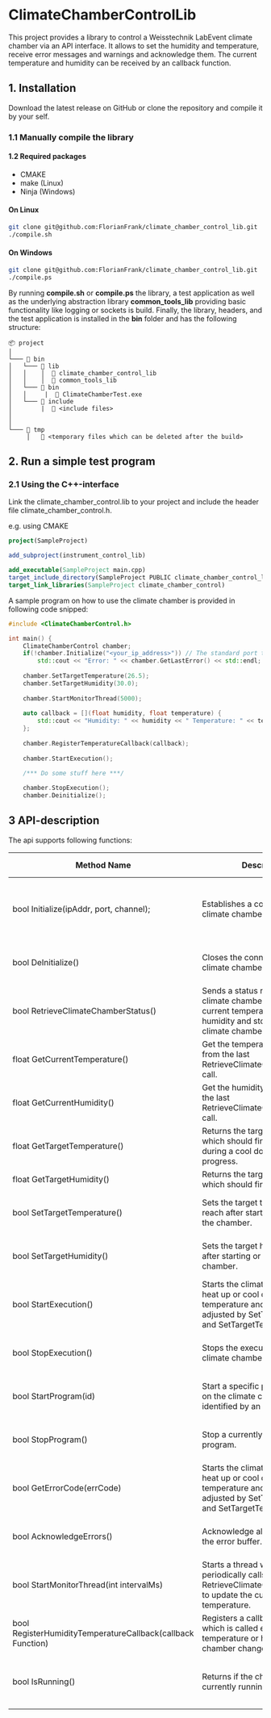 # ClimateChamberControlLib

This project provides a library to control a Weisstechnik LabEvent climate chamber via an API interface. 
It allows to set the humidity and temperature, receive error messages and warnings and acknowledge them. 
The current temperature and humidity can be received by an callback function.

## 1. Installation

Download the latest release on GitHub or clone the repository and compile it by your self. 

### 1.1 Manually compile the library

#### 1.2 Required packages

- CMAKE
- make (Linux)
- Ninja (Windows)

#### On Linux
```bash
git clone git@github.com:FlorianFrank/climate_chamber_control_lib.git
./compile.sh
```

#### On Windows
```bash
git clone git@github.com:FlorianFrank/climate_chamber_control_lib.git
./compile.ps
```

By running **compile.sh** or **compile.ps** the library, a test application as well as the underlying abstraction library 
**common_tools_lib** providing basic functionality like logging or sockets is build. Finally, the library, headers, and the 
test application is installed in the **bin** folder and has the following structure: 
```
📦 project
│     
└─── 📂 bin
│   └─── 📂 lib
│   │    │  📜 climate_chamber_control_lib
│   │    │  📜 common_tools_lib
│   └─── 📂 bin
│   │     |  📜 ClimateChamberTest.exe
│   └─── 📂 include
│        |  📜 <include files>
│
│
└─── 📂 tmp
     │   📜 <temporary files which can be deleted after the build>
```

## 2. Run a simple test program

### 2.1 Using the C++-interface

Link the climate_chamber_control.lib to your project and include the header file climate_chamber_control.h.
    
e.g. using CMAKE
```cmake
project(SampleProject)

add_subproject(instrument_control_lib)

add_executable(SampleProject main.cpp)
target_include_directory(SampleProject PUBLIC climate_chamber_control_lib/include)
target_link_libraries(SampleProject climate_chamber_control)
```

A sample program on how to use the climate chamber is provided in following code snipped:

```c++
#include <ClimateChamberControl.h>

int main() {
    ClimateChamberControl chamber;
    if(!chamber.Initialize("<your_ip_address>")) // The standard port to access the climate chamber is 8080
        std::cout << "Error: " << chamber.GetLastError() << std::endl;
        
    chamber.SetTargetTemperature(26.5);
    chamber.SetTargetHumidity(30.0);
    
    chamber.StartMonitorThread(5000);
    
    auto callback = [](float humidity, float temperature) {
        std::cout << "Humidity: " << humidity << " Temperature: " << temperature << std::endl;
    };
    
    chamber.RegisterTemperatureCallback(callback);
    
    chamber.StartExecution();
    
    /*** Do some stuff here ***/

    chamber.StopExecution();
    chamber.Deinitialize();
```

## 3 API-description

The api supports following functions: 

| Method Name                                                 | Description                                                                                                                                | Return value                                                      | 
|-------------------------------------------------------------|--------------------------------------------------------------------------------------------------------------------------------------------|-------------------------------------------------------------------|
| bool Initialize(ipAddr, port, channel);                     | Establishes a connection to the climate chamber.                                                                                           | Returns true if the connection could be established successfully. |
| bool DeInitialize()                                         | Closes the connection to the climate chamber.                                                                                              | True if command was successful.                                   |
| bool RetrieveClimateChamberStatus()                         | Sends a status request to the climate chamber to get the current temperature and humidity and stores them in the climate chamber object.   | True if command was successful.                                   |
| float GetCurrentTemperature()                               | Get the temperature retrieved from the last RetrieveClimateChamberStatus() call.                                                           | Last retrieved temperature.                                       |
| float GetCurrentHumidity()                                  | Get the humidity retrieved from the last RetrieveClimateChamberStatus() call.                                                              | Last retrieved humidity.                                          |
| float GetTargetTemperature()                                | Returns the target temperature which should finally be reached during a cool down or heat up progress.                                     | Target temperature.                                               |
| float GetTargetHumidity()                                   | Returns the target humidity which should finally be reached.                                                                               | Target humidity.                                                  |
| bool SetTargetTemperature()                                 | Sets the target temperature to reach after starting or stopping the chamber.                                                               | True if command was successful.                                   |
| bool SetTargetHumidity()                                    | Sets the target humidity to reach after starting or stopping the chamber.                                                                  | True if command was successful.                                   |
| bool StartExecution()                                       | Starts the climate chamber to heat up or cool down to the temperature and humidity adjusted by SetTargetHumidity and SetTargetTemperature. | True if command was successful.                                   |
| bool StopExecution()                                        | Stops the execution of the climate chamber.                                                                                                | True if command was successful.                                   |
| bool StartProgram(id)                                       | Start a specific program stored on the climate chamber, identified by an id.                                                               | True if command was successful.                                   |
| bool StopProgram()                                          | Stop a currently running program.                                                                                                          | True if command was successful.                                   |
| bool GetErrorCode(errCode)                                  | Starts the climate chamber to heat up or cool down to the temperature and humidity adjusted by SetTargetHumidity and SetTargetTemperature. | True if command was successful.                                   |
| bool AcknowledgeErrors()                                    | Acknowledge all errors stored in the error buffer.                                                                                         | True if command was successful.                                   |
 | bool StartMonitorThread(int intervalMs)                     | Starts a thread which periodically calls RetrieveClimateChamberStatus() to update the current temperature.                                 | True if command was successful.                                   |
| bool RegisterHumidityTemperatureCallback(callback Function) | Registers a callback function which is called everytime the temperature or humidity of the chamber changes.                                | -                                                                 |
| bool IsRunning()                                            | Returns if the chamber is currently running or not.                                                                                        | True if cahmber is running, otherwise return False.               |
